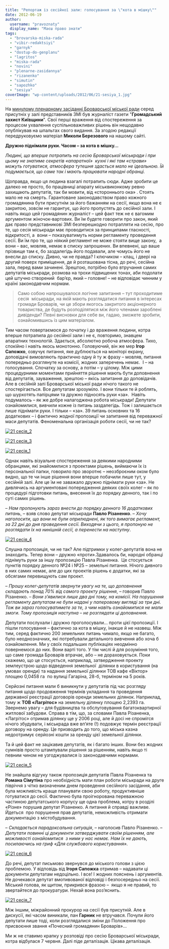 ```yaml
---
title: "Репортаж із сесійної зали: голосування за \"кота в мішку\""
date: 2012-06-19
author: 
  username: "pravoznaty"
  display_name: "Маєш право знати"
tags: 
  - "brovarska-miska-rada"
  - "vibir-redaktsiyi"
  - "garnyk"
  - "dostup-do-genplanu"
  - "lagritos"
  - "miska-rada"
  - "novini"
  - "plenarne-zasidannya"
  - "rizanenko"
  - "simutin"
  - "sapozhko"
  - "sesiya"
coverImage: "wp-content/uploads/2012/06/21-sesiya_1.jpg"
---
```


На [минулому пленарному засіданні Броварської міської ради](https://mpz.brovary.org/7-chervnya-vidbudetsya-21-ta-chergova-sesiya-brovarskoyi-miskoyi-radi/) серед присутніх у залі представників ЗМІ був журналіст газети "**Громадський захист Київщини**". Свої перші враження від спостереження за процесом ухвалення суспільноважливих рішень він нещодавно опублікував на шпальтах свого видання. За згодою редакції передруковуємо матеріал **Миколи Березового** на нашому сайті.

**Дружно піднімали руки. Часом – за кота в мішку…**

_Людині, що вперше потрапить на сесію Броварської міськради і при цьому не знатиме секретів «апаратної»  кухні і які там «страви» можуть готуватися, атмосфера тутешня здасться мало не ідеальною. Їй подумається, що саме так і мають працювати народні обранці._

Щоправда, якщо ця людина взагалі потрапить сюди. Адже зробити це далеко не просто, бо працівниці апарату міськвиконкому ревно захищають депутатів, так би мовити, від «стороннього ока» . Стоять мало не на смерть. Гарантоване законодавством право кожного громадянина бути присутнім за його бажанням на сесії, якщо вона не є закритою, зовсім не гарантує, що його пропустять до сесійної зали. І навіть якщо цей громадянин журналіст – цей факт теж не є вагомим аргументом жіночок-вартових. Ви їм будете говорити про закон, який дає право представникові ЗМІ безперешкодно потрапляти на сесію, про те, що сесія міськради має проводитися за принципами гласності, відкритості, а  вони – показуватимуть норми регламенту проведення сесії. Ви їм про те, що ніякий регламент не може стояти вище закону,  а вони – вас, мовляв, немає в списку запрошених. Ви впевнені, що ваше прізвище там є, бо заздалегідь його подавали, але чомусь його не внесли до списку. Дивно, чи не правда? І ключиком – клац, і двері на другий поверх приміщення, де й розташована тісна, до речі, сесійна зала, перед вами зачинені. Зрештою, потрібно було втручання самих депутатів міськради, розмова на трохи підвищених тонах, аби подолати цей штучно створений  бар’єр, який – головне! – не відповідає чинним у країні законодавчим нормам.

> Само собою напрошувалося логічне запитання – тут проходитиме сесія  міськради, на якій мають розглядатися питання в інтересах громади Броварів, чи це збори якогось закритого акціонерного товариства, де будуть розподілятися між його членами зароблені дивіденди? Певні висновки для себе ви, гадаю, зможете зробити, ознайомившись із цим матеріалом.

Тим часом повертаємося до початку і до враження людини, котра вперше потрапила до сесійної зали і не є, повторимо, знавцем апаратних технологій. Здається, абсолютно робоча атмосфера. Тихо, спокійно і навіть якось монотонно. Головуючий, він же мер **Ігор Сапожко**, озвучує питання, яке дублюється на моніторі екрану, доповідачі вимовляють практично одну й ту ж фразу – мовляв, питання попередньо розглянуте на комісії, жодних заперечень немає.  І – на голосування. Спочатку за основу, а потім – у цілому. Між цими процедурними моментами прийняття рішення мають бути доповнення від депутатів, зауваження, зрештою – якісь запитання до доповідачів. Але в сесійній залі Броварської міської ради нічого такого не спостерігається. Все депутатам зрозуміло. І вони тільки те й роблять, що шурхотять папірцями та дружно підносять руки «за».  Навіть подумалось – як же добре налагоджена робота міськради! Депутати ознайомилися, вивчили кожне із питань заздалегідь. Тож і залишається лише піднімати руки. І тільки – «за». 39 питань основних та 16 додаткових – і фактично жодної пропозиції чи запитання від переважної маси депутатів. Феноменальна організація роботи сесії, чи не так?

[![](https://mpz.brovary.org/wp-content/uploads/2012/06/21-sesiya_2.jpg "21 сесія_2")](https://mpz.brovary.org/wp-content/uploads/2012/06/21-sesiya_2.jpg)

[![](https://mpz.brovary.org/wp-content/uploads/2012/06/21-sesiya_3.jpg "21 сесія_3")](https://mpz.brovary.org/wp-content/uploads/2012/06/21-sesiya_3.jpg)

[![](https://mpz.brovary.org/wp-content/uploads/2012/06/21-sesiya_1.jpg "21 сесія_1")](https://mpz.brovary.org/wp-content/uploads/2012/06/21-sesiya_1.jpg)

Однак навіть візуальне спостереження за деякими народними обранцями, які знайомилися з проектами рішень, виймаючи їх із персональної папки, говорило про зворотнє – неозброєним оком було видно, що те чи інше рішення вони вперше побачили лише тут, у сесійній залі. Але це їм не заважало дружно піднімати руки «за». Не дивлячись на аргументовані попередження деяких своїх колег – як по процедурі підготовки питань, внесення їх до порядку денного, так і по суті самих рішень.

– _Нам пропонують зараз внести до порядку денного 16 додаткових питань_, – взяв слово депутат міськради **Павло Різаненко**. – _Хочу наголосити, що вони не були оприлюднені, як того вимагає регламент, за 22 дні до дня проведення сесії. Виходячи з цього, я пропоную не розглядати їх на нинішній сесії, а перенести на наступну_.

[![](https://mpz.brovary.org/wp-content/uploads/2012/06/21-sesiya_4.jpg "21 сесія_4")](https://mpz.brovary.org/wp-content/uploads/2012/06/21-sesiya_4.jpg)

Слушна пропозиція, чи не так? Але підтримки у колег-депутатів вона не знаходить. Тепер вони – дружно «проти».Здавалось би, народні обранці піднімуть руки за іншу пропозицію Павла Різаненка.  Це стосується пунктів порядку денного №24 і №25 – земельні питання. Нічого дивного в них самих немає, але до цих проектів рішень є додатки, які за обсягами перевищують сам проект.

– _Прошу колег-депутатів звернути увагу на те, що доповнення складають понад 70% від самого проекту рішення_, – говорив Павло Різаненко. – _Вони з’явилися лише два дні тому, на комісії. На порушення регламенту депутатам не були надані у паперовому вигляді за три дні. Тож ви зараз голосуватимете за те, з чим навіть ознайомитися не мали змоги. Тому пропозиція наступна – не розглядати ці доповнення_.

Депутати послухали і дружно проголосували… проти цієї пропозиції. І пішли голосування – фактично за кота в мішку, інакше й не назвеш. Між тим, серед фактично 200 земельних питань чимало, якщо не багато, було неоднозначних, які потребували детального вивчення або хоча б ознайомлення. Ми у своїх подальших публікаціях неодмінно повернемося до них. Вони варті того. У тім числі й для розуміння того, що саме громада Броварів втрачає, або – не дораховується. Поки скажемо, що це стосується, наприклад, затвердження проекту землеустрою щодо відведення земельної  ділянки в користування (на умовах оренди) та надання земельної ділянки ТОВ кафе «Віктор» площею 0,0458 га  по вулиці Гагаріна, 28-б, терміном на 5 років.

Серйозні питання мали б виникнути у депутатів під час розгляду питання щодо продовження термінів укладання та проведення державної реєстрації договорів оренди земельних ділянок. Наприклад, тому ж **ТОВ «Лагрітос»** на земельну ділянку площею 2,2393 га. Звернемо увагу – для будівництва та обслуговування багатоквартирної житлової забудови. Справа в тім, що, за словами Павла Різаненка, «Лагрітос» отримав ділянку ще у 2006 році, але й досі не спромігся нічого збудувати, і міськрада вже вп’яте (!) подовжує термін реєстрації договору на оренду. Це призводить до того, що міська казна недоотримує серйозні кошти за оренду цієї земельної ділянки.

Та й цей факт не зацікавив депутатів, як і багато інших. Вони без жодних сумнівів просто штампували рішення за рішенням, навіть якщо ті певним чином не узгоджувалися із законодавчими нормами.

[![](https://mpz.brovary.org/wp-content/uploads/2012/06/21-sesiya_5.jpg "21 сесія_5")](https://mpz.brovary.org/wp-content/uploads/2012/06/21-sesiya_5.jpg)

Не знайшла відгуку також пропозиція депутатів Павла Різаненка та **Романа Сімутіна** про необхідність мати план роботи міськради на друге півріччя з чітко визначеним днем проведення сесійного засідання, аби була можливість краще планувати свою роботу, продуктивніше готуватися до сесії. Фактично була проігнорована переважною частиною депутатського корпусу ще одна проблема, котру в розділі «Різне» порушив депутат Різаненко. А питання й справді важливе. Йдеться  про порушення прав депутатів, неможливість отримати документацію з містобудування.

– _Складається парадоксальна ситуація_, – наголосив Павло Різаненко. – _Депутати повинні ці документи затверджувати своїм рішенням, але можливості ознайомитися  з ними у нас немає. Нам їх не дають, посилаючись на гриф «Для службового користування»._

[![](https://mpz.brovary.org/wp-content/uploads/2012/06/21-sesiya_6.jpg "21 сесія_6")](https://mpz.brovary.org/wp-content/uploads/2012/06/21-sesiya_6.jpg)

До речі, депутат письмово звернувся до міського голови з цією проблемою. У відповідь від **Ігоря Сапожка** отримав – надавати ці документи депутатам недоцільно. І все! І жодних пояснень і аргументів. Не дочекався депутат вмотивованої відповіді і безпосередньо на сесії. Міський голова, як щитом, прикрився фразою –  якщо я не правий, то звертайтеся до прокуратури. Нехай вона роз’яснить.

[![](https://mpz.brovary.org/wp-content/uploads/2012/06/21-sesiya_7.jpg "21 сесія_7")](https://mpz.brovary.org/wp-content/uploads/2012/06/21-sesiya_7.jpg)

Між іншим, міжрайонний прокурор на сесії був присутній. Але в дискусії, які часом виникали, пан **Гарник** не втручався. Почули його депутати лише тоді, коли розглядалися зміни до Положення про присвоєння звання «Почесний громадянин Броварів»...

Ми ж не ставимо крапку у розповіді про сесію Броварської міськради, котра відбулася 7 червня. Далі піде деталізація. Цікава деталізація.
